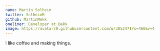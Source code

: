 ```yaml
---
name: Martin Solheim
twitter: SolheimM
github: MartinMekk
oneliner: Developer at Bekk
image: https://avatars0.githubusercontent.com/u/3852471?s=460&v=4
---
```


I like coffee and making things.
